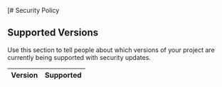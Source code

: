 [# Security Policy

## Supported Versions

Use this section to tell people about which versions of your project are
currently being supported with security updates.

| Version | Supported          |
| ------- | ------